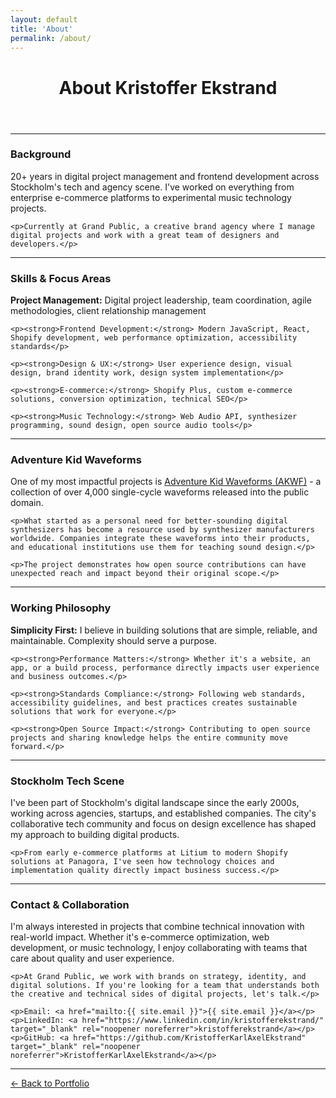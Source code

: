```yaml
---
layout: default
title: 'About'
permalink: /about/
---
```


<header>
  <h1>About Kristoffer Ekstrand</h1>
</header>

<hr>

<main id="main">
  <section>
    <h3>Background</h3>
    <p>20+ years in digital project management and frontend development across Stockholm's tech and agency scene. I've worked on everything from enterprise e-commerce platforms to experimental music technology projects.</p>
    
    <p>Currently at Grand Public, a creative brand agency where I manage digital projects and work with a great team of designers and developers.</p>
  </section>

  <hr>

  <section>
    <h3>Skills & Focus Areas</h3>
    <p><strong>Project Management:</strong> Digital project leadership, team coordination, agile methodologies, client relationship management</p>
    
    <p><strong>Frontend Development:</strong> Modern JavaScript, React, Shopify development, web performance optimization, accessibility standards</p>
    
    <p><strong>Design & UX:</strong> User experience design, visual design, brand identity work, design system implementation</p>
    
    <p><strong>E-commerce:</strong> Shopify Plus, custom e-commerce solutions, conversion optimization, technical SEO</p>
    
    <p><strong>Music Technology:</strong> Web Audio API, synthesizer programming, sound design, open source audio tools</p>
  </section>

  <hr>

  <section>
    <h3>Adventure Kid Waveforms</h3>
    <p>One of my most impactful projects is <a href="https://www.adventurekid.se/akrt/waveforms/adventure-kid-waveforms/" target="_blank" rel="noopener noreferrer">Adventure Kid Waveforms (AKWF)</a> - a collection of over 4,000 single-cycle waveforms released into the public domain.</p>
    
    <p>What started as a personal need for better-sounding digital synthesizers has become a resource used by synthesizer manufacturers worldwide. Companies integrate these waveforms into their products, and educational institutions use them for teaching sound design.</p>
    
    <p>The project demonstrates how open source contributions can have unexpected reach and impact beyond their original scope.</p>
  </section>

  <hr>

  <section>
    <h3>Working Philosophy</h3>
    <p><strong>Simplicity First:</strong> I believe in building solutions that are simple, reliable, and maintainable. Complexity should serve a purpose.</p>
    
    <p><strong>Performance Matters:</strong> Whether it's a website, an app, or a build process, performance directly impacts user experience and business outcomes.</p>
    
    <p><strong>Standards Compliance:</strong> Following web standards, accessibility guidelines, and best practices creates sustainable solutions that work for everyone.</p>
    
    <p><strong>Open Source Impact:</strong> Contributing to open source projects and sharing knowledge helps the entire community move forward.</p>
  </section>

  <hr>

  <section>
    <h3>Stockholm Tech Scene</h3>
    <p>I've been part of Stockholm's digital landscape since the early 2000s, working across agencies, startups, and established companies. The city's collaborative tech community and focus on design excellence has shaped my approach to building digital products.</p>
    
    <p>From early e-commerce platforms at Litium to modern Shopify solutions at Panagora, I've seen how technology choices and implementation quality directly impact business success.</p>
  </section>

  <hr>

  <section>
    <h3>Contact & Collaboration</h3>
    <p>I'm always interested in projects that combine technical innovation with real-world impact. Whether it's e-commerce optimization, web development, or music technology, I enjoy collaborating with teams that care about quality and user experience.</p>
    
    <p>At Grand Public, we work with brands on strategy, identity, and digital solutions. If you're looking for a team that understands both the creative and technical sides of digital projects, let's talk.</p>
    
    <p>Email: <a href="mailto:{{ site.email }}">{{ site.email }}</a></p>
    <p>LinkedIn: <a href="https://www.linkedin.com/in/kristofferekstrand/" target="_blank" rel="noopener noreferrer">kristofferekstrand</a></p>
    <p>GitHub: <a href="https://github.com/KristofferKarlAxelEkstrand" target="_blank" rel="noopener noreferrer">KristofferKarlAxelEkstrand</a></p>
  </section>
</main>

<hr>

<footer>
  <p><a href="{{ '/' | relative_url }}">&larr; Back to Portfolio</a></p>
</footer>
